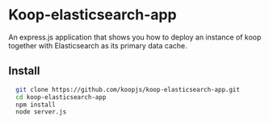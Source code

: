 # Koop-elasticsearch-app

An express.js application that shows you how to deploy an instance of koop together with Elasticsearch as its primary data cache.

## Install

  ```bash
    git clone https://github.com/koopjs/koop-elasticsearch-app.git
    cd koop-elasticsearch-app
    npm install 
    node server.js  
  ``` 

